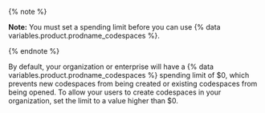{% note %}

**Note:** You must set a spending limit before you can use {% data variables.product.prodname_codespaces %}.

{% endnote %}

By default, your organization or enterprise will have a {% data variables.product.prodname_codespaces %} spending limit of $0, which prevents new codespaces from being created or existing codespaces from being opened. To allow your users to create codespaces in your organization, set the limit to a value higher than $0.
